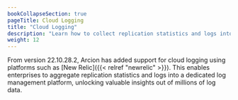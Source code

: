 ```yaml
---
bookCollapseSection: true
pageTitle: Cloud Logging
title: "Cloud Logging"
description: "Learn how to collect replication statistics and logs into cloud logging platforms like New Relic, enabling powerful log management and analysis."
weight: 12
---
```


From version 22.10.28.2, Arcion has added support for cloud logging using platforms such as [New Relic]({{< relref "newrelic" >}}). This enables enterprises to aggregate replication statistics and logs into a dedicated log management platform, unlocking valuable insights out of millions of log data.
